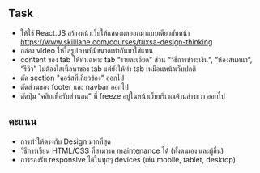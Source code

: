 ## Task
- ให้ใช้ React.JS สร้างหน้าเว็บให้แสดงผลออกมาแบบเดียวกับหน้า https://www.skilllane.com/courses/tuxsa-design-thinking
- กล่อง video ให้ใส่รูปภาพที่มีขนาดเท่ากันมาใส่แทน
- content ของ tab ให้ทำเฉพาะ tab “รายละเอียด” ส่วน “วิธีการชำระเงิน“, “ห้องสนทนา“, “รีวิว” ไม่ต้องใส่เนื้อหาของ tab แต่ยังให้ทำ tab เหมือนหน้าเว็บปกติ
- ตัด section "คอร์สที่เกี่ยวข้อง" ออกไป
- ตัดส่วนของ footer และ navbar ออกไป
- ตัดปุ่ม "คลิกเพื่อรับส่วนลด" ที่ freeze อยู่ในหน้าเว็บบริเวณด้านล่างขวา ออกไป

## คะแนน
- การทำให้ตรงกับ Design มากที่สุด
- วิธีการเขียน HTML/CSS ที่สามารถ maintenance ได้ (ทั้งตนเอง และผู้อื่น)
- การรองรับ responsive ได้ในทุกๆ devices (เช่น mobile, tablet, desktop)

